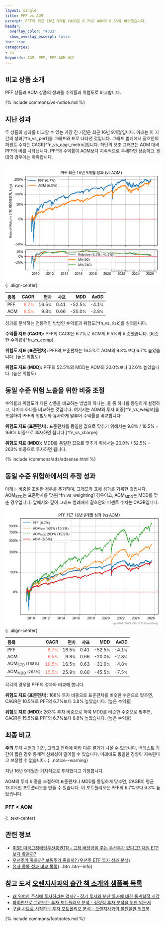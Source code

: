 ```yaml
---
layout: single
title: PFF vs AOM
excerpt: PFF의 최근 16년 9개월 CAGR은 6.7%로 AOM의 6.5%와 비슷했습니다.
header:
  overlay_color: "#333"
  show_overlay_excerpt: false
toc: true
categories:
- vs
keywords: AOM, PFF, PFF AOM 비교
---
```


## 비교 상품 소개


PFF 상품과 AOM 상품의 성과를 수익률과 위험도로 비교합니다.





{% include commons/vs-notice.md %}

## 지난 성과

두 상품의 성과를 비교할 수 있는 가장 긴 기간은 최근 16년 9개월입니다. 아래는 이 기간의 성과[^fn_vs_perf]를 그래프와 표로 나타낸 것입니다.
그래프 범례에서 괄호안의 퍼센트 수치는 CAGR[^fn_vs_cagr_metric]입니다.
하단의 보조 그래프는 AOM 대비 PFF의 비를 나타냅니다.
PFF의 수익률이 AOM보다 지속적으로 우세하면 상승하고, 반대의 경우에는 하락합니다.

![PFF](/vs/images/pff-vs-aom_dual.png){: .align-center}

| **종목** | **CAGR** | **편차** | **샤프** | **MDD** | **AvDD** |
| :------------ | ------: | -----------: | -------: | ------: | -------: |
| PFF | <span style="color: tomato">6.7<small>%</small></span> | 16.5<small>%</small> | 0.41 | -52.5<small>%</small> | -4.1<small>%</small> |
| AOM | <span style="color: tomato">6.5<small>%</small></span> | 9.8<small>%</small> | 0.66 | -20.0<small>%</small> | -2.8<small>%</small> |

<!-- more -->


성과를 분석하는 전통적인 방법인 수익률과 위험도[^fn_vs_risk]를 살펴봅니다.

**수익률 지표 (CAGR):** PFF의 CAGR은 6.7%로 AOM의 6.5%와 비슷했습니다. (비슷한 수익률)[^fn_vs_comp]

**위험도 지표 (표준편차):** PFF의 표준편차는 16.5%로 AOM의 9.8%보다 6.7% 높았습니다. (높은 위험도)

**위험도 지표 (MDD):** PFF의 52.5%의 MDD는 AOM의 20.0%보다 32.6% 높았습니다. (높은 위험도)



## 동일 수준 위험 노출을 위한 비중 조절

수익률과 위험도가 다른 상품을 비교하는 방법의 하나는, 둘 중 하나를 동일하게 설정하고, 나머지 하나를 비교하는 것입니다.
여기서는 AOM의 투자 비중[^fn_vs_weight]을 조절하여 PFF의 위험도와 유사하게 맞추어 수익률를 비교합니다.

**위험도 지표 (표준편차):** 표준편차를 동일한 값으로 맞추기 위해서는 9.8% / 16.5% = 168% 비중으로 투자하면 됩니다.[^fn_vs_sharpe]

**위험도 지표 (MDD):** MDD를 동일한 값으로 맞추기 위해서는 20.0% / 52.5% = 263% 비중으로 투자하면 됩니다.


{% include /commons/ads/adsense.html %}



## 동일 수준 위험하에서의 추정 성과

아래는 비중을 조절한 경우를 추가하여, 그래프와 표에 성과를 기록한 것입니다.
AOM<sub>STD</sub>는 표준편차를 맞춘[^fn_vs_weighting] 경우이고, AOM<sub>MDD</sub>는 MDD를 맞춘 경우입니다.
앞에서와 같이 그래프 범례에서 괄호안의 퍼센트 수치는 CAGR입니다.


![PFF](/vs/images/pff-vs-aom.png){: .align-center}



| **종목** | **CAGR** | **편차** | **샤프** | **MDD** | **AvDD** |
| :------------ | ------: | -----------: | -------: | ------: | -------: |
| PFF | <span style="color: tomato">6.7<small>%</small></span> | 16.5<small>%</small> | 0.41 | -52.5<small>%</small> | -4.1<small>%</small> |
| AOM | <span style="color: tomato">6.5<small>%</small></span> | 9.8<small>%</small> | 0.66 | -20.0<small>%</small> | -2.8<small>%</small> |
| AOM<sub>STD</sub> <small>(168%)</small> | <span style="color: tomato">10.5<small>%</small></span> | 16.5<small>%</small> | 0.63 | -31.6<small>%</small> | -4.8<small>%</small> |
| AOM<sub>MDD</sub> <small>(263%)</small> | <span style="color: tomato">15.5<small>%</small></span> | 25.9<small>%</small> | 0.60 | -45.5<small>%</small> | -7.5<small>%</small> |



각각의 경우를 PFF의 성과와 비교해 봅니다.

**위험도 지표 (표준편차):** 168% 투자 비중으로 표준편차를 비슷한 수준으로 맞추면, CAGR은 10.5%로 PFF의 6.7%보다 3.8% 높았습니다. (높은 수익률)

**위험도 지표 (MDD):** 263% 투자 비중으로 하여 MDD를 비슷한 수준으로 맞추면, CAGR은 15.5%로 PFF의 6.7%보다 8.8% 높았습니다. (높은 수익률)




## 최종 비교

**주의** 투자 시점과 기간, 그리고 전략에 따라 다른 결과가 나올 수 있습니다. 백테스트 기간이 짧은 경우 통계적 신뢰성이 떨어질 수 있습니다. 미래에도 동일한 경향이 지속된다고 보장할 수 없습니다.
{: .notice--warning}

지난 16년 9개월간 거치식으로 투자했다고 가정합니다.

AOM의 투자 비중을 조절하여 표준편차나 MDD를 동일하게 맞추면, CAGR이 평균 13.0%인 포트폴리오를 만들 수 있습니다.
이 포트폴리오는 PFF의 6.7%보다 6.3% 높았습니다.

### PFF &lt; AOM
{: .text-center}


## 관련 정보

- [RISE 미국고정배당우선증권TR - 고정 배당금을 주는 우선주가 있다고? 채권 ETF보다 좋을까?](https://kongdori.tistory.com/303)
- [우선주가 좋을까? 보통주가 좋을까? (우선주 ETF 투자 성과 분석)](https://kongdori.tistory.com/161)
- [유사 종목 성과 비교 목록](/vs/){: .btn .btn--info}


## 참고 도서 [오렌지사과의 출간 책 소개와 샘플북 목록](https://kongdori.tistory.com/691)

- [왜 위험한 주식에 투자하라는 걸까? - 장기 투자와 분산 투자에 대한 통계학적 시각](https://kongdori.tistory.com/421)
- [파이썬으로 그려보는 투자 포트폴리오 분석  - 정량적 투자 분석을 위한 입문서](https://kongdori.tistory.com/643)
- [구글 시트로 시작하는 투자 포트폴리오 분석 - 오렌지사과의 불친절한 워크북](https://kongdori.tistory.com/449)

{% include commons/footnotes.md %}
